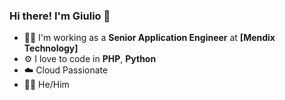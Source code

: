<!--
**giuliopie/giuliopie** is a ✨ _special_ ✨ repository because its `README.md` (this file) appears on your GitHub profile.

Here are some ideas to get you started:

- 🔭 I’m currently working on ...
- 🌱 I’m currently learning ...
- 👯 I’m looking to collaborate on ...
- 🤔 I’m looking for help with ...
- 💬 Ask me about ...
- 📫 How to reach me: ...
- 😄 Pronouns: ...
- ⚡ Fun fact: ...
-->
### Hi there! I'm Giulio 👋

- 👨‍💻   I'm working as a **Senior Application Engineer** at **[Mendix Technology]**
- ⚙️    I love to code in **PHP**, **Python**
- ☁️    Cloud Passionate
- 🏳️‍🌈   He/Him
